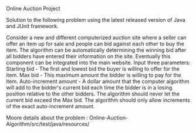 Online Auction Project

Solution to the following problem using the latest released version of Java and JUnit framework.


Consider a new and different computerized auction site where a seller can offer an item up for sale and people can bid against each other to buy the item. The algorithm can be automatically determining the winning bid after all bidders have entered their information on the site. Eventually this component can be integrated into the main website.
Input three parameters:
Starting bid - The first and lowest bid the buyer is willing to offer for the item.
Max bid - This maximum amount the bidder is willing to pay for the item.
Auto-increment amount - A dollar amount that the computer algorithm will add to the bidder's current bid each time the bidder is in a losing position relative to the other bidders. The algorithm should never let the current bid exceed the Max bid. The algorithm should only allow increments of the exact auto-increment amount.

Moore details about the problem : Online-Auction-Algorithm/src/test/java/resources/

